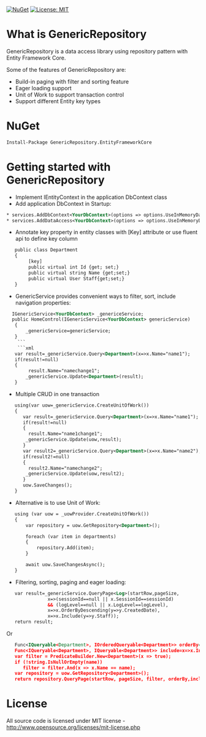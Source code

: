 [![NuGet](https://img.shields.io/nuget/v/GenericRepository.EntityFrameworkCore.Mvc.svg)](https://www.nuget.org/packages/GenericRepository.EntityFrameworkCore.Mvc)
[![License: MIT](https://img.shields.io/badge/License-MIT-green.svg)](LICENSE)

# What is GenericRepository

GenericRepository is a data access library using repository pattern with Entity Framework Core.

Some of the features of GenericRepository are:

  * Build-in paging with filter and sorting feature
  * Eager loading support
  * Unit of Work to support transaction control
  * Support different Entity key types

# NuGet
```xml
Install-Package GenericRepository.EntityFrameworkCore
```
# Getting started with GenericRepository

  * Implement IEntityContext in the application DbContext class
  * Add application DbContext in Startup: 
  ```xml
  * services.AddDbContext<YourDbContext>(options => options.UseInMemoryDatabase(Configuration.GetConnectionString("DefaultConnection")));
  * services.AddDataAccess<YourDbContext>(options => options.UseInMemoryDatabase(Configuration.GetConnectionString("DefaultConnection")));
  ```
  * Annotate key property in entity classes with [Key] attribute or use fluent api to define key column
  ```xml
     public class Department
     {
          [key]
          public virtual int Id {get; set;}
          public virtual string Name {get;set;}
          public virtual User Staff{get;set;}
     }
  ```
  * GenericService provides convenient ways to filter, sort, include navigation properties:
  ```xml
    IGenericService<YourDbContext> _genericeService;
    public HomeControl(IGenericService<YourDbContext> genericService)
     {
         _genericService=genericService;
     }
      ```
      ```xml
     var result=_genericService.Query<Department>(x=>x.Name="name1");
     if(result!=null)
     {
          result.Name="namechange1";
         _genericService.Update<Department>(result);
     }
  ``` 
   * Multiple CRUD in one transaction
  ```xml
     using(var uow=_genericService.CreateUnitOfWork())
     {
        var result=_genericService.Query<Department>(x=>x.Name="name1");
        if(result!=null)
        {
          result.Name="name1change1";
         _genericService.Update(uow,result);
        }
        var result2=_genericService.Query<Department>(x=>x.Name="name2");
        if(result2!=null)
        {
          result2.Name="namechange2";
         _genericService.Update(uow,result2);
        }
        uow.SaveChanges();
     }
  ```
   * Alternative is to use Unit of Work:
  ```xml
     using (var uow = _uowProvider.CreateUnitOfWork())
     {
         var repository = uow.GetRepository<Department>();

         foreach (var item in departments)
         {
             repository.Add(item);
         }

         await uow.SaveChangesAsync();
     }
  ```
   * Filtering, sorting, paging and eager loading:
  ```xml
     var result=_genericService.QueryPage<Log>(startRow,pageSize,
                 x=>(sessionId==null || x.SessionId==sessionId) 
                 && (logLevel==null || x.LogLevel==logLevel),
                 x=>x.OrderByDescending(y=>y.CreatedDate),
                 x=>x.Include(y=>y.Staff));
     return result;
  ```
  Or
  ```xml
     Func<IQueryable<Department>, IOrderedQueryable<Department>> orderBy=x=>x.OrderBy(y=>y.Name);
     Func<IQueryable<Department>, IQueryable<Department>> include=x=>x.Include(y=>y.Staff);
     var filter = PredicateBuilder.New<Department>(x => true);           
     if (!string.IsNullOrEmpty(name))               
        filter = filter.And(x => x.Name == name);
     var repository = uow.GetRepository<Department>();
     return repository.QueryPage(startRow, pageSize, filter, orderBy,include);           
  ```
# License
All source code is licensed under MIT license - http://www.opensource.org/licenses/mit-license.php
